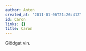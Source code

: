 ```yaml
---
author: Anton
created_at: '2011-01-06T21:26:41Z'
id: Caron
links: {}
title: Caron
---
```


Glödgat vin.

